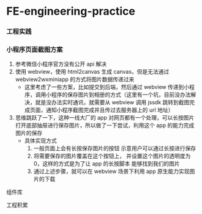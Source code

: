# FE-engineering-practice

### 工程实践

### 小程序页面截图方案

1. 参考微信小程序官方没有公开 api 解决
2. 使用 webview，使用 html2canvas 生成 canvas，但是无法通过 webview2wxminiapp 的方式将图片数据传递过来
   - 这里考虑了一些方案，比如提交到后端，然后通过 webview 传递到小程序，调用小程序的保存图片到相册的方式（这里有一个坑，目前没办法解决，就是没办法实时通讯，就需要从 webview 调用 jssdk 跳转到截图完成页面，通知小程序截图完成并且传过去服务器上的 url 地址）
3. 思维跳跃了一下，这种一线大厂的 app 对网页都有一个处理，可以长按图片打开底部抽屉进行保存图片，所以做了一下尝试，利用这个 app 的能力完成图片的保存
   - 具体实现方式
     1. 一般页面上会有长按保存图片的按钮 示意用户可以通过长按进行保存
     2. 将需要保存的图片覆盖在这个按钮上， 并设置这个图片的透明度为 0，这样的方式是为了让 app 的长按脚本 能够找到我们的图片
     3. 通过上述步骤，就可以在 webview 场景下利用 app 原生能力实现图片的下载

组件库

工程积累
